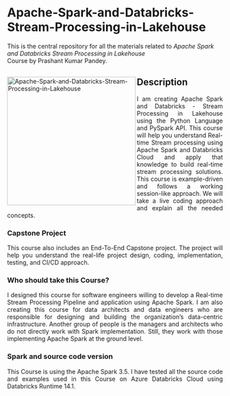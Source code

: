 # Apache-Spark-and-Databricks-Stream-Processing-in-Lakehouse
This is the central repository for all the materials related to <em>Apache Spark and Databricks Stream Processing in Lakehouse</em> <br>Course by Prashant Kumar Pandey.
</a>

<div>
<a href="https://www.udemy.com/course/spark-streaming-using-python/?referralCode=127B048D9EBD2D1278DC">
<img src="https://drive.google.com/uc?id=1Df0TU_h-rcupXCrHitSQcHiviovlJOcZ" alt="Apache-Spark-and-Databricks-Stream-Processing-in-Lakehouse" width="300" align="left"> 
</a>

<h2> Description </h2>
<p align="justify">
  I am creating Apache Spark and Databricks - Stream Processing in Lakehouse using the Python Language and PySpark API. This course will help you understand Real-time Stream processing using Apache Spark and Databricks Cloud and apply that knowledge to build real-time stream processing solutions. This course is example-driven and follows a working session-like approach. We will take a live coding approach and explain all the needed concepts.
</p>

<h3>Capstone Project</h3>
<p align="justify">
This course also includes an End-To-End Capstone project. The project will help you understand the real-life project design, coding, implementation, testing, and CI/CD approach. 
</p>

<h3>Who should take this Course?</h3>
<p align="justify">
I designed this course for software engineers willing to develop a Real-time Stream Processing Pipeline and application using Apache Spark. I am also creating this course for data architects and data engineers who are responsible for designing and building the organization’s data-centric infrastructure. Another group of people is the managers and architects who do not directly work with Spark implementation. Still, they work with those implementing Apache Spark at the ground level.
</p>

<h3>Spark and source code version</h3>
<p align="justify">
This Course is using the Apache Spark 3.5. I have tested all the source code and examples used in this Course on Azure Databricks Cloud using Databricks Runtime 14.1.
</p>

</div>
